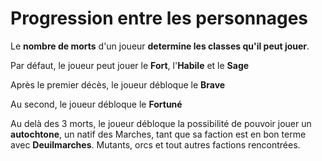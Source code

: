 # Progression entre les personnages

Le **nombre de morts** d'un joueur **determine les classes qu'il peut jouer**.

Par défaut, le joueur peut jouer le **Fort**, l'**Habile** et le **Sage**

Après le premier décès, le joueur débloque le **Brave**

Au second, le joueur débloque le **Fortuné**

Au delà des 3 morts, le joueur débloque la possibilité de pouvoir jouer un **autochtone**, un natif des Marches, tant que sa faction est en bon terme avec **Deuilmarches**. Mutants, orcs et tout autres factions rencontrées.
